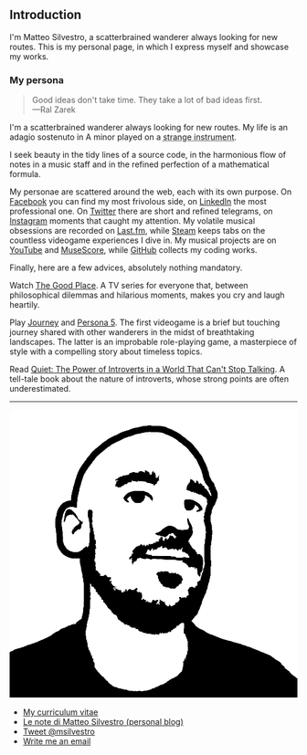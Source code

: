 ## Introduction

I'm Matteo Silvestro, a scatterbrained wanderer always looking for new routes. This is my personal page, in which I express myself and showcase my works.

### My persona

> Good ideas don't take time. They take a lot of bad ideas first.  
> —Ral Zarek

I'm a scatterbrained wanderer always looking for new routes. My life is an adagio sostenuto in A minor played on a <abbr title="Stylophone, Otamatone, Theremin, anything goes.">strange instrument</abbr>.

I seek beauty in the tidy lines of a source code, in the harmonious flow of notes in a music staff and in the refined perfection of a mathematical formula.

My personae are scattered around the web, each with its own purpose.
On [Facebook][fb] you can find my most frivolous side, on [LinkedIn][li] the most professional one. On [Twitter][tw] there are short and refined telegrams, on [Instagram][ig] moments that caught my attention.
My volatile musical obsessions are recorded on [Last.fm][lf], while [Steam][st] keeps tabs on the countless videogame experiences I dive in.
My musical projects are on [YouTube][yt] and [MuseScore][ms], while [GitHub][gh] collects my coding works.

Finally, here are a few advices, absolutely nothing mandatory.

Watch [The Good Place][the_good_place]. A TV series for everyone that, between philosophical dilemmas and hilarious moments, makes you cry and laugh heartily.

Play [Journey][journey] and [Persona 5][persona_5]. The first videogame is a brief but touching journey shared with other wanderers in the midst of breathtaking landscapes. The latter is an improbable role-playing game, a masterpiece of style with a compelling story about timeless topics.

Read [Quiet: The Power of Introverts in a World That Can't Stop Talking][quiet]. A tell-tale book about the nature of introverts, whose strong points are often underestimated.

[fb]: https://www.facebook.com/msilvestro93
[li]: https://www.linkedin.com/in/matteosilvestro/
[tw]: https://twitter.com/msilvestro
[ig]: https://www.instagram.com/msilvestro93
[lf]: http://www.lastfm.it/user/msilvestro
[st]: http://steamcommunity.com/id/msilvestro/
[yt]: https://www.youtube.com/c/MatteoSilvestro
[ms]: https://musescore.com/matteosilvestro
[gh]: https://github.com/msilvestro
[the_good_place]: https://www.nbc.com/the-good-place
[journey]: https://thatgamecompany.com/journey/
[persona_5]: https://atlus.com/p5r/
[quiet]: https://www.quietrev.com/quiet-the-book/

---

![My avatar][avatar]

- [My curriculum vitae](/files/cv/cv_en.pdf)
- [Le note di Matteo Silvestro (personal blog)](https://mattlovelace.tumblr.com)
- [Tweet @msilvestro](https://twitter.com/intent/tweet?screen_name=msilvestro)
- [Write me an email](mailto:matteosilvestro@altervista.org)

[avatar]: /img/persona_matt.png
